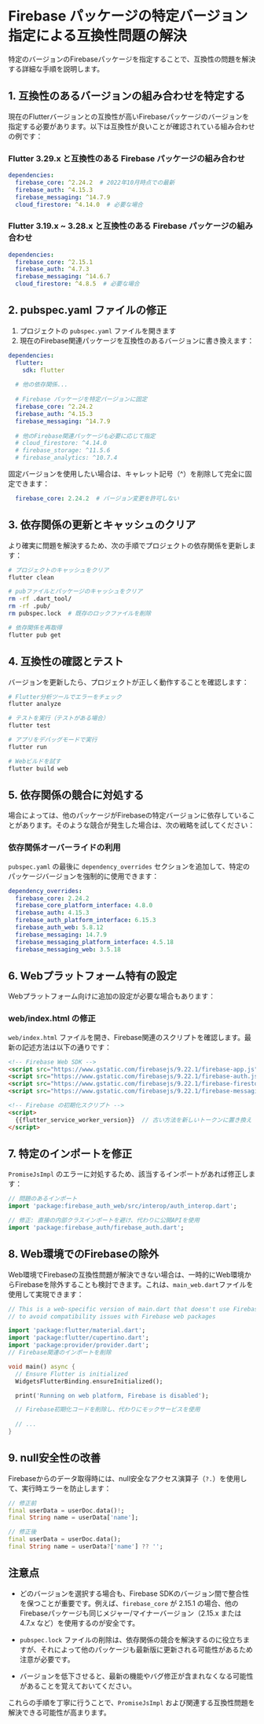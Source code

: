# Firebase パッケージの特定バージョン指定による互換性問題の解決

特定のバージョンのFirebaseパッケージを指定することで、互換性の問題を解決する詳細な手順を説明します。

## 1. 互換性のあるバージョンの組み合わせを特定する

現在のFlutterバージョンとの互換性が高いFirebaseパッケージのバージョンを指定する必要があります。以下は互換性が良いことが確認されている組み合わせの例です：

### Flutter 3.29.x と互換性のある Firebase パッケージの組み合わせ

```yaml
dependencies:
  firebase_core: ^2.24.2  # 2022年10月時点での最新
  firebase_auth: ^4.15.3
  firebase_messaging: ^14.7.9
  cloud_firestore: ^4.14.0  # 必要な場合
```

### Flutter 3.19.x ~ 3.28.x と互換性のある Firebase パッケージの組み合わせ

```yaml
dependencies:
  firebase_core: ^2.15.1
  firebase_auth: ^4.7.3
  firebase_messaging: ^14.6.7
  cloud_firestore: ^4.8.5  # 必要な場合
```

## 2. pubspec.yaml ファイルの修正

1. プロジェクトの `pubspec.yaml` ファイルを開きます
2. 現在のFirebase関連パッケージを互換性のあるバージョンに書き換えます：

```yaml
dependencies:
  flutter:
    sdk: flutter
    
  # 他の依存関係...
  
  # Firebase パッケージを特定バージョンに固定
  firebase_core: ^2.24.2
  firebase_auth: ^4.15.3
  firebase_messaging: ^14.7.9
  
  # 他のFirebase関連パッケージも必要に応じて指定
  # cloud_firestore: ^4.14.0
  # firebase_storage: ^11.5.6
  # firebase_analytics: ^10.7.4
```

固定バージョンを使用したい場合は、キャレット記号（^）を削除して完全に固定できます：

```yaml
  firebase_core: 2.24.2  # バージョン変更を許可しない
```

## 3. 依存関係の更新とキャッシュのクリア

より確実に問題を解決するため、次の手順でプロジェクトの依存関係を更新します：

```bash
# プロジェクトのキャッシュをクリア
flutter clean

# pubファイルとパッケージのキャッシュをクリア
rm -rf .dart_tool/
rm -rf .pub/
rm pubspec.lock  # 既存のロックファイルを削除

# 依存関係を再取得
flutter pub get
```

## 4. 互換性の確認とテスト

バージョンを更新したら、プロジェクトが正しく動作することを確認します：

```bash
# Flutter分析ツールでエラーをチェック
flutter analyze

# テストを実行（テストがある場合）
flutter test

# アプリをデバッグモードで実行
flutter run

# Webビルドを試す
flutter build web
```

## 5. 依存関係の競合に対処する

場合によっては、他のパッケージがFirebaseの特定バージョンに依存していることがあります。そのような競合が発生した場合は、次の戦略を試してください：

### 依存関係オーバーライドの利用

`pubspec.yaml` の最後に `dependency_overrides` セクションを追加して、特定のパッケージバージョンを強制的に使用できます：

```yaml
dependency_overrides:
  firebase_core: 2.24.2
  firebase_core_platform_interface: 4.8.0
  firebase_auth: 4.15.3
  firebase_auth_platform_interface: 6.15.3
  firebase_auth_web: 5.8.12
  firebase_messaging: 14.7.9
  firebase_messaging_platform_interface: 4.5.18
  firebase_messaging_web: 3.5.18
```

## 6. Webプラットフォーム特有の設定

Webプラットフォーム向けに追加の設定が必要な場合もあります：

### web/index.html の修正

`web/index.html` ファイルを開き、Firebase関連のスクリプトを確認します。最新の記述方法は以下の通りです：

```html
<!-- Firebase Web SDK -->
<script src="https://www.gstatic.com/firebasejs/9.22.1/firebase-app.js"></script>
<script src="https://www.gstatic.com/firebasejs/9.22.1/firebase-auth.js"></script>
<script src="https://www.gstatic.com/firebasejs/9.22.1/firebase-firestore.js"></script>
<script src="https://www.gstatic.com/firebasejs/9.22.1/firebase-messaging.js"></script>

<!-- Firebase の初期化スクリプト -->
<script>
  {{flutter_service_worker_version}}  // 古い方法を新しいトークンに置き換え
</script>
```

## 7. 特定のインポートを修正

`PromiseJsImpl` のエラーに対処するため、該当するインポートがあれば修正します：

```dart
// 問題のあるインポート
import 'package:firebase_auth_web/src/interop/auth_interop.dart';

// 修正: 直接の内部クラスインポートを避け、代わりに公開APIを使用
import 'package:firebase_auth/firebase_auth.dart';
```

## 8. Web環境でのFirebaseの除外

Web環境でFirebaseの互換性問題が解決できない場合は、一時的にWeb環境からFirebaseを除外することも検討できます。これは、`main_web.dart`ファイルを使用して実現できます：

```dart
// This is a web-specific version of main.dart that doesn't use Firebase
// to avoid compatibility issues with Firebase web packages

import 'package:flutter/material.dart';
import 'package:flutter/cupertino.dart';
import 'package:provider/provider.dart';
// Firebase関連のインポートを削除

void main() async {
  // Ensure Flutter is initialized
  WidgetsFlutterBinding.ensureInitialized();

  print('Running on web platform, Firebase is disabled');

  // Firebase初期化コードを削除し、代わりにモックサービスを使用
  
  // ...
}
```

## 9. null安全性の改善

Firebaseからのデータ取得時には、null安全なアクセス演算子（`?.`）を使用して、実行時エラーを防止します：

```dart
// 修正前
final userData = userDoc.data()!;
final String name = userData['name'];

// 修正後
final userData = userDoc.data();
final String name = userData?['name'] ?? '';
```

## 注意点

- どのバージョンを選択する場合も、Firebase SDKのバージョン間で整合性を保つことが重要です。例えば、`firebase_core` が 2.15.1 の場合、他のFirebaseパッケージも同じメジャー/マイナーバージョン（2.15.x または 4.7.x など）を使用するのが安全です。

- `pubspec.lock` ファイルの削除は、依存関係の競合を解決するのに役立ちますが、それによって他のパッケージも最新版に更新される可能性があるため注意が必要です。

- バージョンを低下させると、最新の機能やバグ修正が含まれなくなる可能性があることを覚えておいてください。

これらの手順を丁寧に行うことで、`PromiseJsImpl` および関連する互換性問題を解決できる可能性が高まります。
